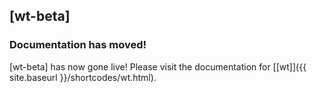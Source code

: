 ## [wt-beta] 

### Documentation has moved!

[wt-beta] has now gone live! Please visit the documentation for [[wt]]({{ site.baseurl }}/shortcodes/wt.html).